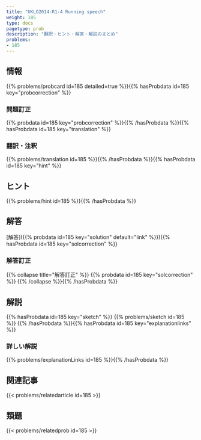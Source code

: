 ```yaml
---
title: "UKLO2014-R1-4 Running speech"
weight: 185
type: docs
pagetype: prob
description: "翻訳・ヒント・解答・解説のまとめ"
problems: 
- 185
---
```


## 情報

{{% problems/probcard id=185 detailed=true %}}{{% hasProbdata id=185 key="probcorrection" %}}

### 問題訂正

{{% probdata id=185 key="probcorrection" %}}{{% /hasProbdata %}}{{% hasProbdata id=185 key="translation" %}}

### 翻訳・注釈

{{% problems/translation id=185 %}}{{% /hasProbdata %}}{{% hasProbdata id=185 key="hint" %}}

## ヒント

{{% problems/hint id=185 %}}{{% /hasProbdata %}}

## 解答

[解答]({{% probdata id=185 key="solution" default="link" %}}){{% hasProbdata id=185 key="solcorrection" %}}

### 解答訂正

{{% collapse title="解答訂正" %}}
{{% probdata id=185 key="solcorrection" %}}
{{% /collapse %}}{{% /hasProbdata %}}

## 解説

{{% hasProbdata id=185 key="sketch" %}}
{{% problems/sketch id=185 %}}
{{% /hasProbdata %}}{{% hasProbdata id=185 key="explanationlinks" %}}

### 詳しい解説

{{% problems/explanationLinks id=185 %}}{{% /hasProbdata %}}

## 関連記事

{{< problems/relatedarticle id=185 >}}

## 類題

{{< problems/relatedprob id=185 >}}
